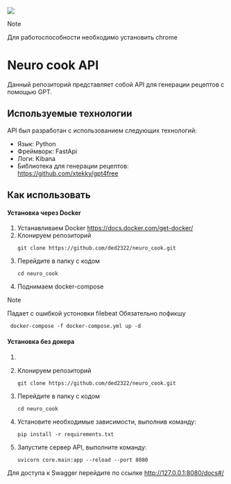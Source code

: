 <img src=https://img.shields.io/badge/python-3.10-violet>

> [!Note]
> Для работоспособности необходимо установить chrome
# Neuro cook API 

Данный репозиторий представляет собой API для генерации рецептов с помощью GPT.

## Используемые технологии
API был разработан с использованием следующих технологий:
- Язык: Python 
- Фреймворк: FastApi
- Логи: Kibana
- Библиотека для генерации рецептов: https://github.com/xtekky/gpt4free

## Как использовать
#### Установка через Docker
1. Устанавливаем Docker https://docs.docker.com/get-docker/
2. Клонируем репозиторий
   ```commandline
   git clone https://github.com/ded2322/neuro_cook.git
   ```
3. Перейдите в папку c кодом
   ```commandline
   cd neuro_cook
   ```
4. Поднимаем docker-compose
   
> [!Note]
> Падает с ошибкой устоновки filebeat 
> Обязательно пофикшу
   ```commandline
    docker-compose -f docker-compose.yml up -d
   ```

#### Установка без докера
1. 
2. Клонируем репозиторий
   ```commandline
   git clone https://github.com/ded2322/neuro_cook.git
   ```
3. Перейдите в папку c кодом
   ```commandline
   cd neuro_cook
   ```
4. Установите необходимые зависимости, выполнив команду:
   ```commandline
   pip install -r requirements.txt
   ```

5. Запустите сервер API, выполните команду:
   ```commandline
   uvicorn core.main:app --reload --port 8080
   ```

Для доступа к Swagger перейдите по ссылке http://127.0.0.1:8080/docs#/
